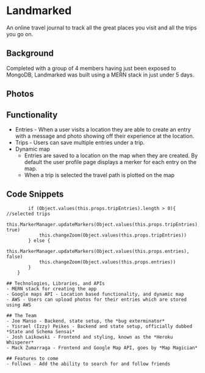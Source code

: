 # Landmarked

An online travel journal to track all the great places you visit and all the trips you go on. 

## Background

Completed with a group of 4 members having just been exposed to MongoDB, Landmarked was built using a MERN stack in just under 5 days. 

## Photos 

## Functionality 
 
- Entries - When a user visits a location they are able to create an entry with a message and photo 
showing off their experience at the location.
- Trips - Users can save multiple entries under a trip. 
- Dynamic map 
  - Entries are saved to a location on the map when they are created. By default the user profile page displays a merker for each entry on the map.
  - When a trip is selected the travel path is plotted on the map

## Code Snippets 

```componentDidUpdate(prevProps){
        if (Object.values(this.props.tripEntries).length > 0){ //selected trips
            this.MarkerManager.updateMarkers(Object.values(this.props.tripEntries), true)
            this.changeZoom(Object.values(this.props.tripEntries))
        } else { 
            this.MarkerManager.updateMarkers(Object.values(this.props.entries), false)
            this.changeZoom(Object.values(this.props.entries))
        }
    }

## Technologies, Libraries, and APIs
- MERN stack for creating the app
- Google maps API - Location based functionality, and dynamic map
- AWS - Users can upload photos for their entries which are stored using AWS

## The Team
- Joe Manso - Backend, state setup, the *bug exterminator*
- Yisrael (Izzy) Peikes - Backend and state setup, officially dubbed *State and Schema Sensai*
- Josh Laikowski - Frontend and styling, known as the *Heroku Whisperer*
- Mack Zumarraga - Frontend and Google Map API, goes by *Map Magician*

## Features to come
- Follows - Add the ability to search for and follow friends
